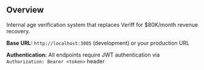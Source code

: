 ## Overview

Internal age verification system that replaces Veriff for $80K/month revenue recovery.

**Base URL:** `http://localhost:3005` (development) or your production URL

**Authentication:** All endpoints require JWT authentication via `Authorization: Bearer <token>` header
